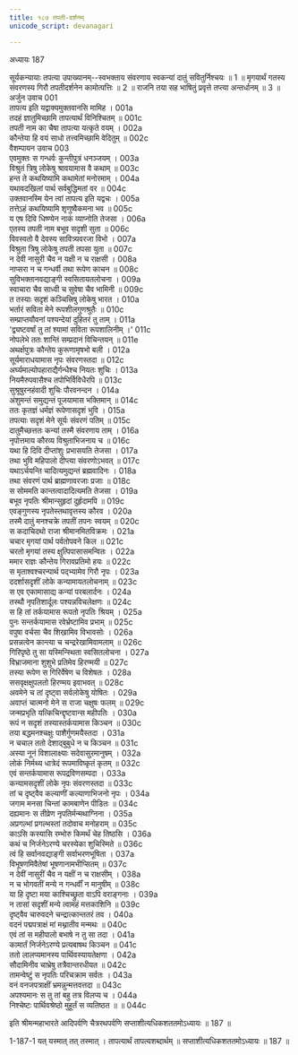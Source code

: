 ```yaml
---
title: १८७ तपती-दर्शनम्
unicode_script: devanagari

---
```



अध्यायः 187

सूर्यकन्यायाः तपत्या उपाख्यानम्--स्वभक्ताय संवरणाय स्वकन्यां दातुं सवितुर्निश्चयः ॥ 1 ॥ मृगयार्थं गतस्य संवरणस्य गिरौ तपतीदर्शनेन कामोत्पत्तिः ॥ 2 ॥ राजनि तया सह भाषितुं प्रवृत्ते तप्त्या अन्तर्धानम् ॥ 3 ॥
अर्जुन उवाच 	001  
तापत्य इति यद्वाक्यमुक्तवानसि मामिह ।	001a  
तदहं ज्ञातुमिच्छामि तापत्यार्थं विनिश्चितम् ॥	001c  
तपती नाम का चैषा तापत्या यत्कृते वयम् ।	002a  
कौन्तेया हि वयं साधो तत्त्वमिच्छामि वेदितुम् ॥	002c  
वैशम्पायन उवाच 	003  
एवमुक्तः स गन्धर्वः कुन्तीपुत्रं धनञ्जयम् ।	003a  
विश्रुतं त्रिषु लोकेषु श्रावयामास वै कथाम् ॥	003c  
हन्त ते कथयिष्यामि कथामेतां मनोरमाम् ।	004a  
यथावदखिलां पार्थ सर्वबुद्धिमतां वर ॥	004c  
उक्तवानस्मि येन त्वां तापत्य इति यद्वचः ।	005a  
तत्तेऽहं कथयिष्यामि शृणुष्वैकमना भव ॥	005c  
य एष दिवि धिष्ण्येन नाकं व्याप्नोति तेजसा ।	006a  
एतस्य तपती नाम बभूव सदृशी सुता ॥	006c  
विवस्वतो वै देवस्य सावित्र्यवरजा विभो ।	007a  
विश्रुता त्रिषु लोकेषु तपती तपसा युता ॥	007c  
न देवी नासुरी चैव न यक्षी न च राक्षसी ।	008a  
नाप्सरा न च गन्धर्वी तथा रूपेण काचन ॥	008c  
सुविभक्तानवद्याङ्गी स्वसितायतलोचना ।	009a  
स्वाचारा चैव साध्वी च सुवेषा चैव भामिनी ॥	009c  
त तस्याः सदृशं कञ्चित्त्रिषु लोकेषु भारत ।	010a  
भर्तारं सविता मेने रूपशीलगुणश्रुतैः ॥	010c  
सम्प्राप्तयौवनां पश्यन्देयां दुहितरं तु ताम् ।	011a  
'द्व्यष्टवर्षां तु तां श्यामां सविता रूपशालिनीम् ।'	011c  
नोपलेभे ततः शान्तिं सम्प्रदानं विचिन्तयन् ॥	011e  
अथर्क्षपुत्रः कौन्तेय कुरूणामृषभो बली ।	012a  
सूर्यमाराधयामास नृपः संवरणस्तदा ॥	012c  
अर्घ्यमाल्योपहाराद्यैर्गन्धैश्च नियतः शुचिः ।	013a  
नियमैरुपवासैश्च तपोभिर्विविधैरपि ॥	013c  
सुश्रूषुरनहंवादी शुचिः पौरवनन्दन ।	014a  
अंशुमन्तं समुद्यन्तं पूजयामास भक्तिमान् ॥	014c  
ततः कृतज्ञं धर्मज्ञं रूपेणासदृशं भुवि ।	015a  
तपत्याः सदृशं मेने सूर्यः संवरणं पतिम् ॥	015c  
दातुमैच्छत्ततः कन्यां तस्मै संवरणाय ताम् ।	016a  
नृपोत्तमाय कौरव्य विश्रुताभिजनाय च ॥	016c  
यथा हि दिवि दीप्तांशुः प्रभासयति तेजसा ।	017a  
तथा भुवि महिपालो दीप्त्या संवरणोऽभवत् ॥	017c  
यथाऽर्चयन्ति चादित्यमुद्यन्तं ब्रह्मवादिनः ।	018a  
तथा संवरणं पार्थ ब्राह्मणावरजाः प्रजाः ॥	018c  
स सोममति कान्तत्वादादित्यमति तेजसा ।	019a  
बभूव नृपतिः श्रीमान्सुहृदां दुर्हृदामपि ॥	019c  
एवङ्गुणस्य नृपतेस्तथावृत्तस्य कौरव ।	020a  
तस्मै दातुं मनश्चक्रे तपतीं तपनः स्वयम् ॥	020c  
स कदाचिदथो राजा श्रीमानमितविक्रमः ।	021a  
चचार मृगयां पार्थ पर्वतोपवने किल ॥	021c  
चरतो मृगयां तस्य क्षुत्पिपासासमन्वितः ।	022a  
ममार राज्ञः कौन्तेय गिरावप्रतिमो हयः ॥	022c  
स मृताश्वश्चरन्पार्थ पद्भ्यामेव गिरौ नृपः ।	023a  
ददर्शासदृशीं लोके कन्यामायतलोचनाम् ॥	023c  
स एव एकामासाद्य कन्यां परबलार्दनः ।	024a  
तस्थौ नृपतिशार्दूलः पश्यन्नविचलेक्षणः ॥	024c  
स हि तां तर्कयामास रूपतो नृपतिः श्रियम् ।	025a  
पुनः सन्तर्कयामास रवेर्भ्रष्टामिव प्रभाम् ॥	025c  
वपुषा वर्चसा चैव शिखामिव विभावसोः ।	026a  
प्रसन्नत्वेन कान्त्या च चन्द्ररेखामिवामलाम् ॥	026c  
गिरिपृष्ठे तु सा यस्मिन्स्थिता स्वसितलोचना ।	027a  
विभ्राजमाना शुशुभे प्रतिमेव हिरण्मयी ॥	027c  
तस्या रूपेण स गिरिर्वेषेण च विशेषतः ।	028a  
ससवृक्षक्षुपलतो हिरण्मय इवाभवत् ॥	028c  
अवमेने च तां दृष्ट्वा सर्वलोकेषु योषितः ।	029a  
अवाप्तं चात्मनो मेने स राजा चक्षुषः फलम् ॥	029c  
जन्मप्रभृति यत्किचिन्द्दृष्टवान्स महीपतिः ।	030a  
रूपं न सदृशं तस्यास्तर्कयामास किञ्चन ॥	030c  
तया बद्धमनश्चक्षुः पाशैर्गुणमयैस्तदा ।	031a  
न चचाल ततो देशाद्बुबुधे न च किञ्चन ॥	031c  
अस्या नूनं विशालाक्ष्याः सदेवासुरमानुषम् ।	032a  
लोकं निर्मथ्य धात्रेदं रूपमाविष्कृतं कृतम् ॥	032c  
एवं सन्तर्कयामास रूपद्रविणसम्पदा ।	033a  
कन्यामसदृशीं लोके नृपः संवरणस्तदा ॥	033c  
तां च दृष्ट्वैव कल्याणीं कल्याणाभिजनो नृपः ।	034a  
जगाम मनसा चिन्तां कामबाणेन पीडितः ॥	034c  
दह्यमानः स तीव्रेण नृपतिर्मन्मथाग्निना ।	035a  
अप्रगल्भां प्रगल्भस्तां तदोवाच मनोहराम् ॥	035c  
काऽसि कस्यासि रम्भोरु किमर्थं चेह तिष्ठसि ।	036a  
कथं च निर्जनेऽरण्ये चरस्येका शुचिस्मिते ॥	036c  
त्वं हि सर्वानवद्याङ्गी सर्वाभरणभूषिता ।	037a  
विभूषणमिवैतेषां भूषणानामभीप्सितम् ॥	037c  
न देवीं नासुरीं चैव न यक्षीं न च राक्षसीम् ।	038a  
न च भोगवतीं मन्ये न गन्धर्वीं न मानुषीम् ॥	038c  
या हि दृष्टा मया काश्चिच्छ्रुता वाऽपि वराङ्गनाः ।	039a  
न तासां सदृशीं मन्ये त्वामहं मत्तकाशिनि ॥	039c  
दृष्ट्वैव चारुवदने चन्द्रात्कान्ततरं तव ।	040a  
वदनं पद्मपत्राक्षं मां मथ्नातीव मन्मथः ॥	040c  
एवं तां स महीपालो बभाषे न तु सा तदा ।	041a  
कामार्तं निर्जनेऽरण्ये प्रत्यबाषथ किञ्चन ॥	041c  
ततो लालप्यमानस्य पार्थिवस्यायतेक्षणा ।	042a  
सौदामिनीव चाभ्रेषु तत्रैवान्तरधीयत ॥	042c  
तामन्वेष्टुं स नृपतिः परिचक्राम सर्वतः ।	043a  
वनं वनजपत्राक्षीं भ्रमन्नुन्मत्तवत्तदा ॥	043c  
अपश्यमानः स तु तां बहु तत्र विलप्य च ।	044a  
निश्चेष्टः पार्थिवश्रेष्ठो मुहूर्तं स व्यतिष्ठत ॥ ॥	044c  

इति श्रीमन्महाभारते आदिपर्वणि चैत्ररथपर्वणि सप्ताशीत्यधिकशततमोऽध्यायः ॥ 187 ॥

1-187-1 यत् यस्मात् तत् तस्मात् । तापत्यार्थं तापत्यशब्दार्थम् ॥ सप्ताशीत्यधिकशततमोऽध्यायः ॥ 187 ॥
